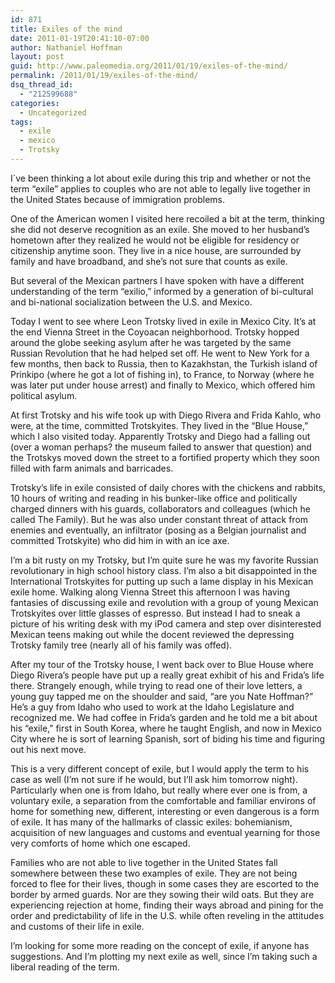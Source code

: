 ```yaml
---
id: 871
title: Exiles of the mind
date: 2011-01-19T20:41:10-07:00
author: Nathaniel Hoffman
layout: post
guid: http://www.paleomedia.org/2011/01/19/exiles-of-the-mind/
permalink: /2011/01/19/exiles-of-the-mind/
dsq_thread_id:
  - "212599688"
categories:
  - Uncategorized
tags:
  - exile
  - mexico
  - Trotsky
---
```

I´ve been thinking a lot about exile during this trip and whether or not the term &#8220;exile&#8221; applies to couples who are not able to legally live together in the United States because of immigration problems.

One of the American women I visited here recoiled a bit at the term, thinking she did not deserve recognition as an exile. She moved to her husband&#8217;s hometown after they realized he would not be eligible for residency or citizenship anytime soon. They live in a nice house, are surrounded by family and have broadband, and she&#8217;s not sure that counts as exile.

But several of the Mexican partners I have spoken with have a different understanding of the term &#8220;exilio,&#8221; informed by a generation of bi-cultural and bi-national socialization between the U.S. and Mexico.

Today I went to see where Leon Trotsky lived in exile in Mexico City. It&#8217;s at the end Vienna Street in the Coyoacan neighborhood. Trotsky hopped around the globe seeking asylum after he was targeted by the same Russian Revolution that he had helped set off. He went to New York for a few months, then back to Russia, then to Kazakhstan, the Turkish island of Prinkipo (where he got a lot of fishing in), to France, to Norway (where he was later put under house arrest) and finally to Mexico, which offered him political asylum.

At first Trotsky and his wife took up with Diego Rivera and Frida Kahlo, who were, at the time, committed Trotskyites. They lived in the &#8220;Blue House,&#8221; which I also visited today. Apparently Trotsky and Diego had a falling out (over a woman perhaps? the museum failed to answer that question) and the Trotskys moved down the street to a fortified property which they soon filled with farm animals and barricades.

Trotsky&#8217;s life in exile consisted of daily chores with the chickens and rabbits, 10 hours of writing and reading in his bunker-like office and politically charged dinners with his guards, collaborators and colleagues (which he called The Family). But he was also under constant threat of attack from enemies and eventually, an infiltrator (posing as a Belgian journalist and committed Trotskyite) who did him in with an ice axe.

I&#8217;m a bit rusty on my Trotsky, but I&#8217;m quite sure he was my favorite Russian revolutionary in high school history class. I&#8217;m also a bit disappointed in the International Trotskyites for putting up such a lame display in his Mexican exile home. Walking along Vienna Street this afternoon I was having fantasies of discussing exile and revolution with a group of young Mexican Trotskyites over little glasses of espresso. But instead I had to sneak a picture of his writing desk with my iPod camera and step over disinterested Mexican teens making out while the docent reviewed the depressing Trotsky family tree (nearly all of his family was offed).

After my tour of the Trotsky house, I went back over to Blue House where Diego Rivera&#8217;s people have put up a really great exhibit of his and Frida&#8217;s life there. Strangely enough, while trying to read one of their love letters, a young guy tapped me on the shoulder and said, &#8220;are you Nate Hoffman?&#8221; He&#8217;s a guy from Idaho who used to work at the Idaho Legislature and recognized me. We had coffee in Frida&#8217;s garden and he told me a bit about his &#8220;exile,&#8221; first in South Korea, where he taught English, and now in Mexico City where he is sort of learning Spanish, sort of biding his time and figuring out his next move.

This is a very different concept of exile, but I would apply the term to his case as well (I&#8217;m not sure if he would, but I&#8217;ll ask him tomorrow night). Particularly when one is from Idaho, but really where ever one is from, a voluntary exile, a separation from the comfortable and familiar environs of home for something new, different, interesting or even dangerous is a form of exile. It has many of the hallmarks of classic exiles: bohemianism, acquisition of new languages and customs and eventual yearning for those very comforts of home which one escaped.

Families who are not able to live together in the United States fall somewhere between these two examples of exile. They are not being forced to flee for their lives, though in some cases they are escorted to the border by armed guards. Nor are they sowing their wild oats. But they are experiencing rejection at home, finding their ways abroad and pining for the order and predictability of life in the U.S. while often reveling in the attitudes and customs of their life in exile.

I&#8217;m looking for some more reading on the concept of exile, if anyone has suggestions. And I&#8217;m plotting my next exile as well, since I&#8217;m taking such a liberal reading of the term.